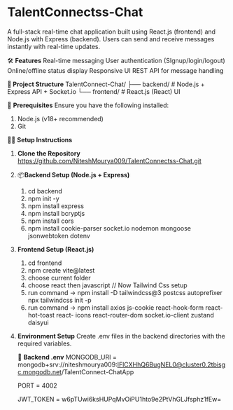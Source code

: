 # TalentConnectss-Chat
A full-stack real-time chat application built using React.js (frontend) and Node.js with Express (backend). Users can send and receive messages instantly with real-time updates.

🛠️ **Features**
Real-time messaging
User authentication (SIgnup/login/logout)
Online/offline status display
Responsive UI
REST API for message handling

**📂 Project Structure**
TalentConnect-Chat/
├── backend/       # Node.js + Express API + Socket.io
└── frontend/      # React.js (React) UI 

🚀 **Prerequisites**
Ensure you have the following installed:
1. Node.js (v18+ recommended)
2. Git

🧑‍💻 **Setup Instructions**

1. **Clone the Repository**
   https://github.com/NiteshMourya009/TalentConnectss-Chat.git
   
2. 📦**Backend Setup (Node.js + Express)**
   1) cd backend
   2) npm init -y
   3) npm install express
   4) npm install bcryptjs
   5) npm install cors
   6) npm install cookie-parser socket.io nodemon mongoose jsonwebtoken dotenv
   
3. **Frontend Setup (React.js)**
   1) cd frontend
   2) npm create vite@latest 
   3) choose current folder
   4) choose react then javascript
   // Now Tailwind Css setup
   5) run command -> npm install -D tailwindcss@3 postcss autoprefixer
      npx tailwindcss init -p
   6) run command -> npm install axios js-cookie react-hook-form react-hot-toast react- icons react-router-dom socket.io-client zustand daisyui
4. **Environment Setup**
   Create .env files in the backend directories with the required variables.
   
   📌 **Backend .env**
   MONGODB_URI = mongodb+srv://niteshmourya009:IFlCXHhQ6BugNEL0@cluster0.2tbisgc.mongodb.net/TalentConnect-ChatApp
   
   PORT = 4002
   
   JWT_TOKEN = w6pTUwi6ksHUPqMvOiPU1hto9e2PtVhGLJfsphz1fEw=
